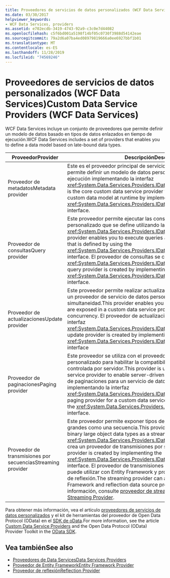 ```yaml
---
title: Proveedores de servicios de datos personalizados (WCF Data Services)
ms.date: 03/30/2017
helpviewer_keywords:
- WCF Data Services, providers
ms.assetid: e702ecdb-3419-4743-92a9-c3c0e7d44082
ms.openlocfilehash: c5f6bd001a5198f14bf05c0730f3988d54142eae
ms.sourcegitcommit: 79a2d6a07ba4ed08979819666a0ee6927bbf1b01
ms.translationtype: MT
ms.contentlocale: es-ES
ms.lasthandoff: 11/28/2019
ms.locfileid: "74569246"
---
```

# <a name="custom-data-service-providers-wcf-data-services"></a><span data-ttu-id="23338-102">Proveedores de servicios de datos personalizados (WCF Data Services)</span><span class="sxs-lookup"><span data-stu-id="23338-102">Custom Data Service Providers (WCF Data Services)</span></span>
<span data-ttu-id="23338-103">WCF Data Services incluye un conjunto de proveedores que permite definir un modelo de datos basado en tipos de datos enlazados en tiempo de ejecución.</span><span class="sxs-lookup"><span data-stu-id="23338-103">WCF Data Services includes a set of providers that enables you to define a data model based on late-bound data types.</span></span>  
  
|<span data-ttu-id="23338-104">Proveedor</span><span class="sxs-lookup"><span data-stu-id="23338-104">Provider</span></span>|<span data-ttu-id="23338-105">Descripción</span><span class="sxs-lookup"><span data-stu-id="23338-105">Description</span></span>|  
|--------------|-----------------|  
|<span data-ttu-id="23338-106">Proveedor de metadatos</span><span class="sxs-lookup"><span data-stu-id="23338-106">Metadata provider</span></span>|<span data-ttu-id="23338-107">Este es el proveedor principal de servicios de datos personalizados que permite definir un modelo de datos personalizado en tiempo de ejecución implementando la interfaz <xref:System.Data.Services.Providers.IDataServiceMetadataProvider>.</span><span class="sxs-lookup"><span data-stu-id="23338-107">This is the core custom data service provider that enables you to define a custom data model at runtime by implementing the <xref:System.Data.Services.Providers.IDataServiceMetadataProvider> interface.</span></span>|  
|<span data-ttu-id="23338-108">Proveedor de consultas</span><span class="sxs-lookup"><span data-stu-id="23338-108">Query provider</span></span>|<span data-ttu-id="23338-109">Este proveedor permite ejecutar las consultas sobre un modelo de datos personalizado que se define utilizando la interfaz <xref:System.Data.Services.Providers.IDataServiceMetadataProvider>.</span><span class="sxs-lookup"><span data-stu-id="23338-109">This provider enables you to execute queries against a custom data model that is defined by using the <xref:System.Data.Services.Providers.IDataServiceMetadataProvider> interface.</span></span> <span data-ttu-id="23338-110">El proveedor de consultas se crea implementando la interfaz <xref:System.Data.Services.Providers.IDataServiceQueryProvider>.</span><span class="sxs-lookup"><span data-stu-id="23338-110">The query provider is created by implementing the <xref:System.Data.Services.Providers.IDataServiceQueryProvider> interface.</span></span>|  
|<span data-ttu-id="23338-111">Proveedor de actualizaciones</span><span class="sxs-lookup"><span data-stu-id="23338-111">Update provider</span></span>|<span data-ttu-id="23338-112">Este proveedor permite realizar actualizaciones a los tipos expuestos en un proveedor de servicio de datos personalizado y administrar la simultaneidad.</span><span class="sxs-lookup"><span data-stu-id="23338-112">This provider enables you to make updates to types that are exposed in a custom data service provider and to manage concurrency.</span></span> <span data-ttu-id="23338-113">El proveedor de actualizaciones se crea implementando la interfaz <xref:System.Data.Services.Providers.IDataServiceUpdateProvider>.</span><span class="sxs-lookup"><span data-stu-id="23338-113">An update provider is created by implementing the <xref:System.Data.Services.Providers.IDataServiceUpdateProvider> interface</span></span>|  
|<span data-ttu-id="23338-114">Proveedor de paginaciones</span><span class="sxs-lookup"><span data-stu-id="23338-114">Paging provider</span></span>|<span data-ttu-id="23338-115">Este proveedor se utiliza con el proveedor del servicio de datos personalizado para habilitar la compatibilidad con la paginación controlada por servidor.</span><span class="sxs-lookup"><span data-stu-id="23338-115">This provider is used with the custom data service provider to enable server-driven paging support.</span></span> <span data-ttu-id="23338-116">Un proveedor de paginaciones para un servicio de datos personalizado se crea implementando la interfaz <xref:System.Data.Services.Providers.IDataServicePagingProvider>.</span><span class="sxs-lookup"><span data-stu-id="23338-116">A paging provider for a custom data service is created by implementing the <xref:System.Data.Services.Providers.IDataServicePagingProvider> interface.</span></span>|  
|<span data-ttu-id="23338-117">Proveedor de transmisiones por secuencias</span><span class="sxs-lookup"><span data-stu-id="23338-117">Streaming provider</span></span>|<span data-ttu-id="23338-118">Este proveedor permite exponer tipos de datos de objetos binarios grandes como una secuencia.</span><span class="sxs-lookup"><span data-stu-id="23338-118">This provider enables you to expose binary large object data types as a stream.</span></span> <span data-ttu-id="23338-119">Si implementa la interfaz <xref:System.Data.Services.Providers.IDataServiceStreamProvider>, se crea un proveedor de transmisiones por secuencias.</span><span class="sxs-lookup"><span data-stu-id="23338-119">A streaming provider is created by implementing the <xref:System.Data.Services.Providers.IDataServiceStreamProvider> interface.</span></span> <span data-ttu-id="23338-120">El proveedor de transmisiones por secuencias también se puede utilizar con Entity Framework y proveedores de orígenes de datos de reflexión.</span><span class="sxs-lookup"><span data-stu-id="23338-120">The streaming provider can also be used with Entity Framework and reflection data source providers.</span></span> <span data-ttu-id="23338-121">Para obtener más información, consulte [proveedor de streaming](streaming-provider-wcf-data-services.md).</span><span class="sxs-lookup"><span data-stu-id="23338-121">For more information, see [Streaming Provider](streaming-provider-wcf-data-services.md).</span></span>|  
  
 <span data-ttu-id="23338-122">Para obtener más información, vea el artículo [proveedores de servicios de datos personalizados](https://go.microsoft.com/fwlink/?LinkID=186850) y el kit de herramientas del proveedor de Open Data Protocol (OData) en el [SDK de oData](https://go.microsoft.com/fwlink/?LinkId=186069).</span><span class="sxs-lookup"><span data-stu-id="23338-122">For more information, see the article [Custom Data Service Providers](https://go.microsoft.com/fwlink/?LinkID=186850) and the Open Data Protocol (OData) Provider Toolkit in the [OData SDK](https://go.microsoft.com/fwlink/?LinkId=186069).</span></span>  
  
## <a name="see-also"></a><span data-ttu-id="23338-123">Vea también</span><span class="sxs-lookup"><span data-stu-id="23338-123">See also</span></span>

- [<span data-ttu-id="23338-124">Proveedores de Data Services</span><span class="sxs-lookup"><span data-stu-id="23338-124">Data Services Providers</span></span>](data-services-providers-wcf-data-services.md)
- [<span data-ttu-id="23338-125">Proveedor de Entity Framework</span><span class="sxs-lookup"><span data-stu-id="23338-125">Entity Framework Provider</span></span>](entity-framework-provider-wcf-data-services.md)
- [<span data-ttu-id="23338-126">Proveedor de reflexión</span><span class="sxs-lookup"><span data-stu-id="23338-126">Reflection Provider</span></span>](reflection-provider-wcf-data-services.md)
